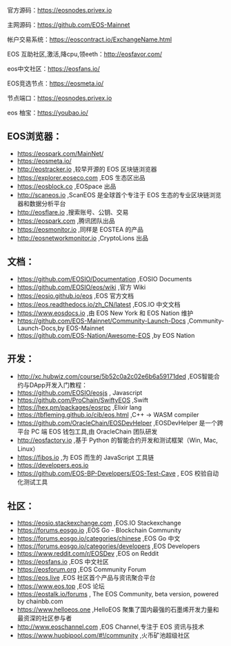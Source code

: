 官方源码：https://eosnodes.privex.io

主网源码：https://github.com/EOS-Mainnet

帐户交易系统：https://eoscontract.io/ExchangeName.html 

EOS 互助社区,激活,降cpu,领eeth：http://eosfavor.com/

eos中文社区：https://eosfans.io/

EOS竞选节点：https://eosmeta.io/

节点端口：https://eosnodes.privex.io

eos 柚宝：https://youbao.io/

## EOS浏览器：

* https://eospark.com/MainNet/
* https://eosmeta.io/
* http://eostracker.io ,较早开源的 EOS 区块链浏览器
* https://explorer.eoseco.com ,EOS 生态区出品
* https://eosblock.co ,EOSpace 出品
* http://scaneos.io ,ScanEOS 是全球首个专注于 EOS 生态的专业区块链浏览器和数据分析平台
* http://eosflare.io ,搜索账号、公钥、交易
* https://eospark.com ,腾讯团队出品
* https://eosmonitor.io ,同样是 EOSTEA 的产品
* http://eosnetworkmonitor.io ,CryptoLions 出品


## 文档：

* https://github.com/EOSIO/Documentation ,EOSIO Documents
* https://github.com/EOSIO/eos/wiki ,官方 Wiki
* https://eosio.github.io/eos ,EOS 官方文档
* https://eos.readthedocs.io/zh_CN/latest ,EOS.IO 中文文档
* https://www.eosdocs.io ,由 EOS New York 和 EOS Nation 维护
* https://github.com/EOS-Mainnet/Community-Launch-Docs ,Community-Launch-Docs,by EOS-Mainnet 
* https://github.com/EOS-Nation/Awesome-EOS ,by EOS Nation


## 开发：

* http://xc.hubwiz.com/course/5b52c0a2c02e6b6a59171ded ,EOS智能合约与DApp开发入门教程：
* https://github.com/EOSIO/eosjs , Javascript
* https://github.com/ProChain/SwiftyEOS ,Swift
* https://hex.pm/packages/eosrpc ,Elixir lang
* https://tbfleming.github.io/cib/eos.html ,C++ -> WASM compiler
* https://github.com/OracleChain/EOSDevHelper ,EOSDevHelper 是一个跨平台 PC 端 EOS 钱包工具,由 OracleChain 团队研发
* http://eosfactory.io ,基于 Python 的智能合约开发和测试框架（Win, Mac, Linux）
* https://fibos.io ,为 EOS 而生的 JavaScript 工具链
* https://developers.eos.io
* https://github.com/EOS-BP-Developers/EOS-Test-Cave , EOS 校验自动化测试工具


## 社区：

* https://eosio.stackexchange.com ,EOS.IO Stackexchange
* https://forums.eosgo.io ,EOS Go - Blockchain Community
* https://forums.eosgo.io/categories/chinese ,EOS Go 中文
* https://forums.eosgo.io/categories/developers ,EOS Developers
* https://www.reddit.com/r/EOSDev ,EOS on Reddit
* https://eosfans.io ,EOS 中文社区
* https://eosforum.org ,EOS Community Forum
* https://eos.live ,EOS 社区首个产品与资讯聚合平台
* https://www.eos.top ,EOS 论坛
* https://eostalk.io/forums , The EOS Community, beta version, powered by chainbb.com
* https://www.helloeos.one ,HelloEOS 聚集了国内最强的石墨烯开发力量和最资深的社区参与者
* http://www.eoschannel.com ,EOS Channel,专注于 EOS 资讯与技术
* https://www.huobipool.com/#!/community ,火币矿池超级社区





